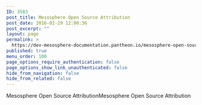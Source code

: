 ```yaml
---
ID: 3583
post_title: Mesosphere Open Source Attribution
post_date: 2016-02-29 12:00:36
post_excerpt: ""
layout: page
permalink: >
  https://dev-mesosphere-documentation.pantheon.io/mesosphere-open-source-attribution-new/
published: true
menu_order: 100
page_options_require_authentication: false
page_options_show_link_unauthenticated: false
hide_from_navigation: false
hide_from_related: false
---
```

Mesosphere Open Source AttributionMesosphere Open Source Attribution